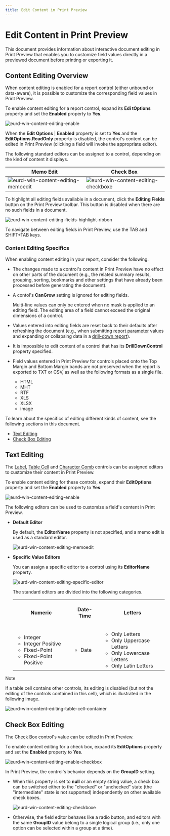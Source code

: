 ```yaml
---
title: Edit Content in Print Preview
---
```

# Edit Content in Print Preview

This document provides information about interactive document editing in Print Preview that enables you to customize field values directly in a previewed document before printing or exporting it.

## <a name="enableediting"></a>Content Editing Overview
When content editing is enabled for a report control (either unbound or data-aware), it is possible to customize the corresponding field values in Print Preview.

To enable content editing for a report control, expand its **Edi tOptions** property and set the **Enabled** property to **Yes**.

![eurd-win-content-editing-enable](../../../../images/eurd-win-content-editing-enable.png)

When the **Edit Options** | **Enabled** property is set to **Yes** and the **EditOptions.ReadOnly** property is disabled, the control's content can be edited in Print Preview (clicking a field will invoke the appropriate editor).

The following standard editors can be assigned to a control, depending on the kind of content it displays.

| Memo Edit | Check Box |
|---|---|
| ![eurd-win-content-editing-memoedit](../../../../images/eurd-win-content-editing-memoedit.png) | ![eurd-win-content-editing-checkboxe](../../../../images/eurd-win-content-editing-checkboxe.png) |

To highlight all editing fields available in a document, click the **Editing Fields** button on the Print Preview toolbar. This button is disabled when there are no such fields in a document.

![eurd-win-content-editing-fields-highlight-ribbon](../../../../images/eurd-win-content-editing-fields-highlight-ribbon.png)

To navigate between editing fields in Print Preview, use the TAB and SHIFT+TAB keys.

### Content Editing Specifics

When enabling content editing in your report, consider the following.

* The changes made to a control's content in Print Preview have no effect on other parts of the document (e.g., the related summary results, grouping, sorting, bookmarks and other settings that have already been processed before generating the document).
* A contol's **CanGrow** setting is ignored for editing fields.
	
	Multi-line values can only be entered when no mask is applied to an editing field. The editing area of a field cannot exceed the original dimensions of a control.
* Values entered into editing fields are reset back to their defaults after refreshing the document (e.g., when submitting [report parameter](..\shape-report-data\use-report-parameters.md) values and expanding or collapsing data in a [drill-down report](create-drill-down-reports.md)).
* It is impossible to edit content of a control that has its **DrillDownControl** property specified.
* Field values entered in Print Preview for controls placed onto the Top Margin and Bottom Margin bands are not preserved when the report is exported to TXT or CSV, as well as the following formats as a single file.
	
	* HTML
	* MHT
	* RTF
	* XLS
	* XLSX
	* image

To learn about the specifics of editing different kinds of content, see the following sections in this document.

* [Text Editing](#textediting)
* [Check Box Editing](#editingcheckbox)


## <a name="textediting"></a>Text Editing
The [Label](..\use-report-elements\use-basic-report-controls\label.md), [Table Cell](..\use-report-elements\use-tables.md) and [Character Comb](..\use-report-elements\use-basic-report-controls\character-comb.md) controls can be assigned editors to customize their content in Print Preview.

To enable content editing for these controls, expand their **EditOptions** property and set the **Enabled** property to **Yes**.

![eurd-win-content-editing-enable](../../../../images/eurd-win-content-editing-enable.png)

The following editors can be used to customize a field's content in Print Preview.

* **Default Editor**
	
	By default, the **EditorName** property is not specified, and a memo edit is used as a standard editor.
	
	![eurd-win-content-editing-memoedit](../../../../images/eurd-win-content-editing-memoedit.png)
* **Specific Value Editors**
	
	You can assign a specific editor to a control using its **EditorName** property.
	
	![eurd-win-content-editing-specific-editor](../../../../images/eurd-win-content-editing-specific-editor.png)
	
	The standard editors are divided into the following categories.
	
	<table><tr><th><p>Numeric</p>
    </th><th><p>Date-Time</p>
    </th><th><p>Letters</p>
    </th></tr><tr><td><ul>
    <li>Integer</li>
    <li>Integer Positive</li>
    <li>Fixed-Point</li>
    <li>Fixed-Point Positive</li>
    </ul>
    </td><td><ul>
    <li>Date</li>
    </ul>
    </td><td><ul>
    <li>Only Letters</li>
    <li>Only Uppercase Letters</li>
    <li>Only Lowercase Letters</li>
    <li>Only Latin Letters</li>
    </ul>
    </td></tr></table>

> [!NOTE]
> If a table cell contains other controls, its editing is disabled (but not the editing of the controls contained in this cell), which is illustrated in the following image.
> 
> ![eurd-win-content-editing-table-cell-container](../../../../images/eurd-win-content-editing-table-cell-container.png)

## <a name="editingcheckbox"></a>Check Box Editing
The [Check Box](..\use-report-elements\use-basic-report-controls\check-box.md) control's value can be edited in Print Preview.

To enable content editing for a check box, expand its **EditOptions** property and set the **Enabled** property to **Yes**.

![eurd-win-content-editing-enable-checkbox](../../../../images/eurd-win-content-editing-enable-checkbox.png)

In Print Preview, the control's behavior depends on the **GroupID** setting.

* When this property is set to **null** or an empty string value, a check box can be switched either to the "checked" or "unchecked" state (the "intermediate" state is not supported) independently on other available check boxes.
	
	![eurd-win-content-editing-checkboxe](../../../../images/eurd-win-content-editing-checkboxe.png)
* Otherwise, the field editor behaves like a radio button, and editors with the same **GroupID** value belong to a single logical group (i.e., only one option can be selected within a group at a time).




